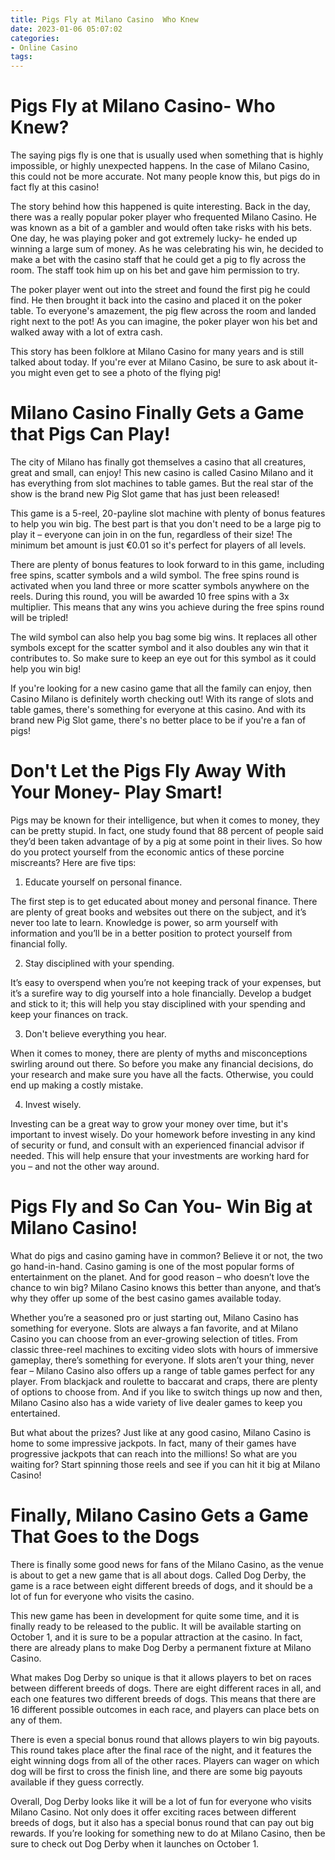 ```yaml
---
title: Pigs Fly at Milano Casino  Who Knew
date: 2023-01-06 05:07:02
categories:
- Online Casino
tags:
---
```



#  Pigs Fly at Milano Casino- Who Knew?

The saying pigs fly is one that is usually used when something that is highly impossible, or highly unexpected happens. In the case of Milano Casino, this could not be more accurate. Not many people know this, but pigs do in fact fly at this casino!

The story behind how this happened is quite interesting. Back in the day, there was a really popular poker player who frequented Milano Casino. He was known as a bit of a gambler and would often take risks with his bets. One day, he was playing poker and got extremely lucky- he ended up winning a large sum of money. As he was celebrating his win, he decided to make a bet with the casino staff that he could get a pig to fly across the room. The staff took him up on his bet and gave him permission to try.

The poker player went out into the street and found the first pig he could find. He then brought it back into the casino and placed it on the poker table. To everyone's amazement, the pig flew across the room and landed right next to the pot! As you can imagine, the poker player won his bet and walked away with a lot of extra cash.

This story has been folklore at Milano Casino for many years and is still talked about today. If you're ever at Milano Casino, be sure to ask about it- you might even get to see a photo of the flying pig!

#  Milano Casino Finally Gets a Game that Pigs Can Play!

The city of Milano has finally got themselves a casino that all creatures, great and small, can enjoy! This new casino is called Casino Milano and it has everything from slot machines to table games. But the real star of the show is the brand new Pig Slot game that has just been released!

This game is a 5-reel, 20-payline slot machine with plenty of bonus features to help you win big. The best part is that you don't need to be a large pig to play it – everyone can join in on the fun, regardless of their size! The minimum bet amount is just €0.01 so it's perfect for players of all levels.

There are plenty of bonus features to look forward to in this game, including free spins, scatter symbols and a wild symbol. The free spins round is activated when you land three or more scatter symbols anywhere on the reels. During this round, you will be awarded 10 free spins with a 3x multiplier. This means that any wins you achieve during the free spins round will be tripled!

The wild symbol can also help you bag some big wins. It replaces all other symbols except for the scatter symbol and it also doubles any win that it contributes to. So make sure to keep an eye out for this symbol as it could help you win big!

If you're looking for a new casino game that all the family can enjoy, then Casino Milano is definitely worth checking out! With its range of slots and table games, there's something for everyone at this casino. And with its brand new Pig Slot game, there's no better place to be if you're a fan of pigs!

#  Don't Let the Pigs Fly Away With Your Money- Play Smart!

Pigs may be known for their intelligence, but when it comes to money, they can be pretty stupid. In fact, one study found that 88 percent of people said they’d been taken advantage of by a pig at some point in their lives. So how do you protect yourself from the economic antics of these porcine miscreants? Here are five tips:

1) Educate yourself on personal finance.

The first step is to get educated about money and personal finance. There are plenty of great books and websites out there on the subject, and it’s never too late to learn. Knowledge is power, so arm yourself with information and you’ll be in a better position to protect yourself from financial folly.

2) Stay disciplined with your spending.

It’s easy to overspend when you’re not keeping track of your expenses, but it’s a surefire way to dig yourself into a hole financially. Develop a budget and stick to it; this will help you stay disciplined with your spending and keep your finances on track.

3) Don't believe everything you hear.

When it comes to money, there are plenty of myths and misconceptions swirling around out there. So before you make any financial decisions, do your research and make sure you have all the facts. Otherwise, you could end up making a costly mistake.

4) Invest wisely.

Investing can be a great way to grow your money over time, but it's important to invest wisely. Do your homework before investing in any kind of security or fund, and consult with an experienced financial advisor if needed. This will help ensure that your investments are working hard for you – and not the other way around.

#  Pigs Fly and So Can You- Win Big at Milano Casino!

What do pigs and casino gaming have in common? Believe it or not, the two go hand-in-hand. Casino gaming is one of the most popular forms of entertainment on the planet. And for good reason – who doesn’t love the chance to win big? Milano Casino knows this better than anyone, and that’s why they offer up some of the best casino games available today.

Whether you’re a seasoned pro or just starting out, Milano Casino has something for everyone. Slots are always a fan favorite, and at Milano Casino you can choose from an ever-growing selection of titles. From classic three-reel machines to exciting video slots with hours of immersive gameplay, there’s something for everyone. If slots aren’t your thing, never fear – Milano Casino also offers up a range of table games perfect for any player. From blackjack and roulette to baccarat and craps, there are plenty of options to choose from. And if you like to switch things up now and then, Milano Casino also has a wide variety of live dealer games to keep you entertained.

But what about the prizes? Just like at any good casino, Milano Casino is home to some impressive jackpots. In fact, many of their games have progressive jackpots that can reach into the millions! So what are you waiting for? Start spinning those reels and see if you can hit it big at Milano Casino!

#  Finally, Milano Casino Gets a Game That Goes to the Dogs

There is finally some good news for fans of the Milano Casino, as the venue is about to get a new game that is all about dogs. Called Dog Derby, the game is a race between eight different breeds of dogs, and it should be a lot of fun for everyone who visits the casino.

This new game has been in development for quite some time, and it is finally ready to be released to the public. It will be available starting on October 1, and it is sure to be a popular attraction at the casino. In fact, there are already plans to make Dog Derby a permanent fixture at Milano Casino.

What makes Dog Derby so unique is that it allows players to bet on races between different breeds of dogs. There are eight different races in all, and each one features two different breeds of dogs. This means that there are 16 different possible outcomes in each race, and players can place bets on any of them.

There is even a special bonus round that allows players to win big payouts. This round takes place after the final race of the night, and it features the eight winning dogs from all of the other races. Players can wager on which dog will be first to cross the finish line, and there are some big payouts available if they guess correctly.

Overall, Dog Derby looks like it will be a lot of fun for everyone who visits Milano Casino. Not only does it offer exciting races between different breeds of dogs, but it also has a special bonus round that can pay out big rewards. If you’re looking for something new to do at Milano Casino, then be sure to check out Dog Derby when it launches on October 1.